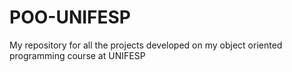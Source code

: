 # POO-UNIFESP
My repository for all the projects developed on my object oriented programming  course at UNIFESP
